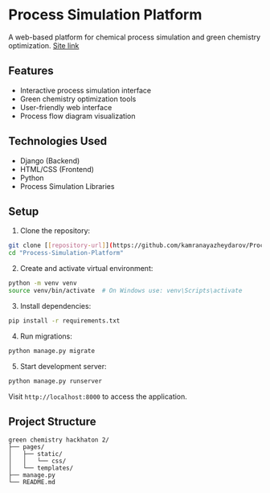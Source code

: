 # Process Simulation Platform

A web-based platform for chemical process simulation and green chemistry optimization. [Site link](https://process-simulation-platform-f772b7ee7e1a.herokuapp.com/)
## Features

- Interactive process simulation interface
- Green chemistry optimization tools
- User-friendly web interface
- Process flow diagram visualization

## Technologies Used

- Django (Backend)
- HTML/CSS (Frontend)
- Python
- Process Simulation Libraries

## Setup

1. Clone the repository:
```bash
git clone [[repository-url]](https://github.com/kamranayazheydarov/Process-Simulation-Platform.git)
cd "Process-Simulation-Platform"
```

2. Create and activate virtual environment:
```bash
python -m venv venv
source venv/bin/activate  # On Windows use: venv\Scripts\activate
```

3. Install dependencies:
```bash
pip install -r requirements.txt
```

4. Run migrations:
```bash
python manage.py migrate
```

5. Start development server:
```bash
python manage.py runserver
```

Visit `http://localhost:8000` to access the application.

## Project Structure

```
green chemistry hackhaton 2/
├── pages/
│   ├── static/
│   │   └── css/
│   └── templates/
├── manage.py
└── README.md
```


